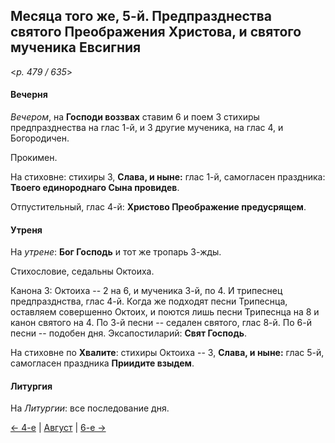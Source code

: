
## Месяца того же, 5-й. Предпразднества святого Преображения Христова, и святого мученика Евсигния

<*p. 479 / 635*>

#### Вечерня

*Вечером*, на **Господи воззвах** ставим 6 и поем 3 стихиры предпразднества на глас 1-й, 
и 3 другие мученика, на глас 4, и Богородичен.

Прокимен. 

На стиховне: стихиры 3, **Слава, и ныне:** глас 1-й, самогласен праздника: **Твоего единороднаго Сына провидев**.

Отпустительный, глас 4-й: **Христово Преображение предусрящем**.

#### Утреня

На *утрене*: **Бог Господь** и тот же тропарь 3-жды. 

Стихословие, седальны Октоиха.

Канона 3: Октоиха -- 2 на 6, и мученика 3-й, по 4. И трипеснец предпразднства, глас 4-й. 
Когда же подходят песни Трипеснца, оставляем совершенно Октоих, и поются лишь песни Трипеснца на 8 
и канон святого на 4.
По 3-й песни -- седален святого, глас 8-й. 
По 6-й песни -- подобен дня.
Эксапостиларий: **Свят Господь**.

На стиховне по **Хвалите**: стихиры Октоиха -- 3, **Слава, и ныне:** глас 5-й, самогласен праздника 
**Приидите взыдем**.

#### Литургия

На *Литургии*: все последование дня.

[← 4-е](08_04_EUR.ru.md) | [Август](README.md#5-й) | [6-е →](08_06_EUR.ru.md)

